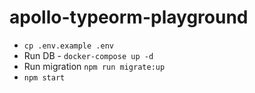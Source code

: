 # apollo-typeorm-playground

- `cp .env.example .env`
- Run DB - `docker-compose up -d`
- Run migration `npm run migrate:up`
- `npm start`
